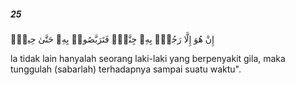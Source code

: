 ##### 25

<span class="ayah">إِنْ هُوَ إِلَّا رَجُلٌۢ بِهِۦ جِنَّةٌۭ فَتَرَبَّصُوا۟ بِهِۦ حَتَّىٰ حِينٍۢ</span>

<span class="ayah_translation">la tidak lain hanyalah seorang laki-laki yang berpenyakit gila, maka tunggulah (sabarlah) terhadapnya sampai suatu waktu".</span>
